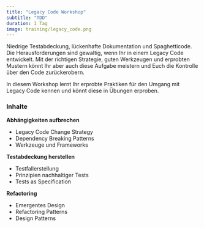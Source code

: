 ```yaml
---
title: "Legacy Code Workshop"
subtitle: "TDD"
duration: 1 Tag
image: training/legacy_code.png
---
```


Niedrige Testabdeckung, lückenhafte Dokumentation und Spaghetticode. Die Herausforderungen sind gewaltig, wenn Ihr in einem Legacy Code entwickelt. Mit der richtigen Strategie, guten Werkzeugen und erprobten Mustern könnt Ihr aber auch diese Aufgabe meistern und Euch die Kontrolle über den Code zurückerobern.

In diesem Workshop lernt Ihr erprobte Praktiken für den Umgang mit Legacy Code kennen und könnt diese in Übungen erproben.

<!--more-->

### Inhalte

**Abhängigkeiten aufbrechen**
* Legacy Code Change Strategy
* Dependency Breaking Patterns
* Werkzeuge und Frameworks

**Testabdeckung herstellen**
* Testfallerstellung
* Prinzipien nachhaltiger Tests
* Tests as Specification

**Refactoring**
* Emergentes Design
* Refactoring Patterns
* Design Patterns
